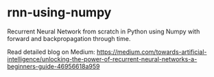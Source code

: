# rnn-using-numpy
Recurrent Neural Network from scratch in Python using Numpy with forward and backpropagation through time.

Read detailed blog on Medium: https://medium.com/towards-artificial-intelligence/unlocking-the-power-of-recurrent-neural-networks-a-beginners-guide-46956618a959
